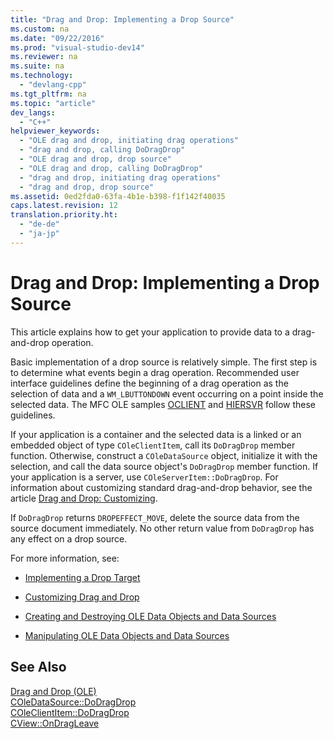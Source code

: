 ```yaml
---
title: "Drag and Drop: Implementing a Drop Source"
ms.custom: na
ms.date: "09/22/2016"
ms.prod: "visual-studio-dev14"
ms.reviewer: na
ms.suite: na
ms.technology: 
  - "devlang-cpp"
ms.tgt_pltfrm: na
ms.topic: "article"
dev_langs: 
  - "C++"
helpviewer_keywords: 
  - "OLE drag and drop, initiating drag operations"
  - "drag and drop, calling DoDragDrop"
  - "OLE drag and drop, drop source"
  - "OLE drag and drop, calling DoDragDrop"
  - "drag and drop, initiating drag operations"
  - "drag and drop, drop source"
ms.assetid: 0ed2fda0-63fa-4b1e-b398-f1f142f40035
caps.latest.revision: 12
translation.priority.ht: 
  - "de-de"
  - "ja-jp"
---
```

# Drag and Drop: Implementing a Drop Source
This article explains how to get your application to provide data to a drag-and-drop operation.  
  
 Basic implementation of a drop source is relatively simple. The first step is to determine what events begin a drag operation. Recommended user interface guidelines define the beginning of a drag operation as the selection of data and a `WM_LBUTTONDOWN` event occurring on a point inside the selected data. The MFC OLE samples [OCLIENT](../vs140/visual-c---samples.md) and [HIERSVR](../vs140/visual-c---samples.md) follow these guidelines.  
  
 If your application is a container and the selected data is a linked or an embedded object of type `COleClientItem`, call its `DoDragDrop` member function. Otherwise, construct a `COleDataSource` object, initialize it with the selection, and call the data source object's `DoDragDrop` member function. If your application is a server, use `COleServerItem::DoDragDrop`. For information about customizing standard drag-and-drop behavior, see the article [Drag and Drop: Customizing](../vs140/drag-and-drop--customizing.md).  
  
 If `DoDragDrop` returns `DROPEFFECT_MOVE`, delete the source data from the source document immediately. No other return value from `DoDragDrop` has any effect on a drop source.  
  
 For more information, see:  
  
-   [Implementing a Drop Target](../vs140/drag-and-drop--implementing-a-drop-target.md)  
  
-   [Customizing Drag and Drop](../vs140/drag-and-drop--customizing.md)  
  
-   [Creating and Destroying OLE Data Objects and Data Sources](../vs140/data-objects-and-data-sources--creation-and-destruction.md)  
  
-   [Manipulating OLE Data Objects and Data Sources](../vs140/data-objects-and-data-sources--manipulation.md)  
  
## See Also  
 [Drag and Drop (OLE)](../vs140/drag-and-drop--ole-.md)   
 [COleDataSource::DoDragDrop](../vs140/coledatasource--dodragdrop.md)   
 [COleClientItem::DoDragDrop](../vs140/coleclientitem--dodragdrop.md)   
 [CView::OnDragLeave](../vs140/cview--ondragleave.md)